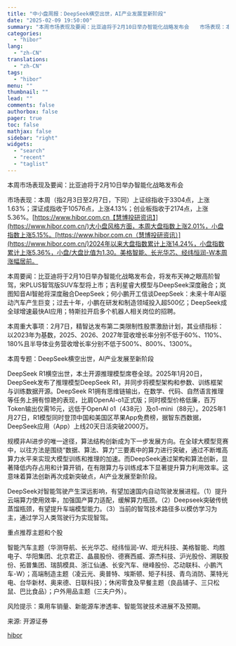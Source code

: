 ```yaml
---
title: "中小盘周报：DeepSeek横空出世，AI产业发展至新阶段"
date: "2025-02-09 19:50:00"
summary: "本周市场表现及要闻：比亚迪将于2月10日举办智能化战略发布会　　市场表现：本周（指2月3日至2..."
categories:
  - "hibor"
lang:
  - "zh-CN"
translations:
  - "zh-CN"
tags:
  - "hibor"
menu: ""
thumbnail: ""
lead: ""
comments: false
authorbox: false
pager: true
toc: false
mathjax: false
sidebar: "right"
widgets:
  - "search"
  - "recent"
  - "taglist"
---
```


本周市场表现及要闻：比亚迪将于2月10日举办智能化战略发布会

市场表现：本周（指2月3日至2月7日，下同）上证综指收于3304点，上涨1.63%；深证成指收于10576点，上涨4.13%；创业板指收于2174点，上涨5.36%。[https://www.hibor.com.cn【慧博投研资讯】](https://www.hibor.com.cn/)大小盘风格方面，本周大盘指数上涨2.01%，小盘指数上涨5.15%。[https://www.hibor.com.cn（慧博投研资讯）](https://www.hibor.com.cn/)2024年以来大盘指数累计上涨14.24%，小盘指数累计上涨5.36%，小盘/大盘比值为1.30。美格智能、长光华芯、经纬恒润-W本周涨幅居前。

本周要闻：比亚迪将于2月10日举办智能化战略发布会，将发布天神之眼高阶智驾，宋PLUS智驾版SUV车型将上市；吉利星睿大模型与DeepSeek深度融合；岚图知音AI智舱将深度融合DeepSeek；何小鹏开工信谈DeepSeek：未来十年AI驱动汽车产生巨变；过去十年，小鹏在研发和制造领域投入超500亿；DeepSeek成全球增速最快AI应用；特斯拉开启多个机器人相关岗位的招聘。

本周重大事项：2月7日，精智达发布第二类限制性股票激励计划，其业绩指标：以2023年为基数，2025、2026、2027年营收增长率分别不低于60%、110%、180%且半导体业务营收增长率分别不低于500%、800%、1300%。

本周专题：DeepSeek横空出世，AI产业发展至新阶段

DeepSeek R1横空出世，本土开源推理模型席卷全球。2025年1月20日，DeepSeek发布了推理模型DeepSeek R1，并同步将模型架构和参数、训练框架与训练数据开源。DeepSeek R1拥有思维链输出，在数学、代码、自然语言推理等任务上拥有惊艳的表现，比肩OpenAI-o1正式版；同时模型价格低廉，百万Token输出仅需16元，远低于OpenAI o1（438元）及o1-mini（88元）。2025年1月27日，R1模型同时登顶中国和美国区苹果App免费榜，据智东西数据，DeepSeek应用（App）上线20天日活突破2000万。

规模非AI进步的唯一途径，算法结构创新成为下一步发展方向。在全球大模型竞赛中，以往方法是围绕“数据、算法、算力”三要素中的算力进行突破，通过不断堆高算力水平来实现大模型训练和推理的加速。而DeepSeek通过架构和算法创新，显著降低内存占用和计算开销，在有限算力与训练成本下显著提升算力利用效率。这意味着算法创新再次成新突破点，AI产业发展至新阶段。

DeepSeek对智能驾驶产生深远影响，有望加速国内自动驾驶发展进程。（1）提升云端算力使用效率，加强国产算力适配，缓解算力瓶颈。（2）Deepseek突破传统蒸馏瓶颈，有望提升车端模型能力。（3）当前的智驾技术路径多以模仿学习为主，通过学习人类驾驶行为实现智驾。

重点推荐主题和个股

智能汽车主题（华测导航、长光华芯、经纬恒润-W、炬光科技、美格智能、均胜电子、华阳集团、北京君正、晶晨股份、德赛西威、源杰科技、沪光股份、溯联股份、拓普集团、瑞鹄模具、浙江仙通、长安汽车、继峰股份、芯动联科、小鹏汽车-W）；高端制造主题（凌云光、奥普特、埃斯顿、矩子科技、青鸟消防、莱特光电、台华新材、奥来德、日联科技）；休闲零食及早餐主题（良品铺子、三只松鼠、巴比食品）；户外用品主题（三夫户外）。

风险提示：乘用车销量、新能源车渗透率、智能驾驶技术进展不及预期。

来源: 开源证券

[hibor](https://www.hibor.com.cn/data/582e70290d7413dfc3cf3663a5de2964.html)
